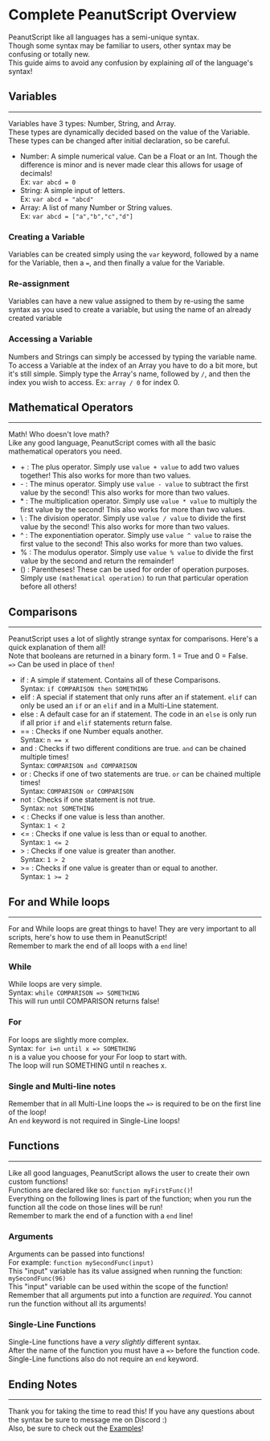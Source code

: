 # Complete PeanutScript Overview
PeanutScript like all languages has a semi-unique syntax.<br>
Though some syntax may be familiar to users, other syntax may be confusing or totally new.<br>
This guide aims to avoid any confusion by explaining *all* of the language's syntax!<br>
## Variables
____
Variables have 3 types: Number, String, and Array.<br>
These types are dynamically decided based on the value of the Variable. These types can be changed after initial declaration, so be careful.<br>
- Number: A simple numerical value. Can be a Float or an Int. Though the difference is minor and is never made clear this allows for usage of decimals!<br>Ex: `var abcd = 0`
- String: A simple input of letters.<br>Ex: `var abcd = "abcd"`
- Array: A list of many Number or String values.<br>Ex: `var abcd = ["a","b","c","d"]`<br>

### Creating a Variable
Variables can be created simply using the `var` keyword, followed by a name for the Variable, then a `=`, and then finally a value for the Variable.<br>
### Re-assignment 
Variables can have a new value assigned to them by re-using the same syntax as you used to create a variable, but using the name of an already created variable<br>
### Accessing a Variable
Numbers and Strings can simply be accessed by typing the variable name.<br>
To access a Variable at the index of an Array you have to do a bit more, but it's still simple. Simply type the Array's name, followed by `/`, and then the index you wish to access. Ex: `array / 0` for index 0.

## Mathematical Operators
___
Math! Who doesn't love math?<br>
Like any good language, PeanutScript comes with all the basic mathematical operators you need.
- \+ : The plus operator. Simply use `value + value` to add two values together! This also works for more than two values.
- \- : The minus operator. Simply use `value - value` to subtract the first value by the second! This also works for more than two values.
- \* : The multiplication operator. Simply use `value * value` to multiply the first value by the second! This also works for more than two values.
- \ : The division operator. Simply use `value / value` to divide the first value by the second! This also works for more than two values.
- ^ : The exponentiation operator. Simply use `value ^ value` to raise the first value to the second! This also works for more than two values.
- % : The modulus operator. Simply use `value % value` to divide the first value by the second and return the remainder!
- () : Parentheses! These can be used for order of operation purposes. Simply use `(mathematical operation)` to run that particular operation before all others!

## Comparisons
____
PeanutScript uses a lot of slightly strange syntax for comparisons. Here's a quick explanation of them all!<br>
Note that booleans are returned in a binary form. 1 = True and 0 = False.<br>
`=>` Can be used in place of `then`!<br>
- if : A simple if statement. Contains all of these Comparisons.<br>Syntax: `if COMPARISON then SOMETHING`
- elif : A special if statement that only runs after an if statement. `elif` can only be used an `if` or an `elif` and in a Multi-Line statement.
- else : A default case for an if statement. The code in an `else` is only run if all prior `if` and `elif` statements return false.
- == : Checks if one Number equals another.<br>Syntax: `n == x`
- and : Checks if two different conditions are true. `and` can be chained multiple times!<br>Syntax: `COMPARISON and COMPARISON`
- or : Checks if one of two statements are true. `or` can be chained multiple times!<br>Syntax: `COMPARISON or COMPARISON`
- not : Checks if one statement is not true.<br>Syntax: `not SOMETHING`
- < : Checks if one value is less than another.<br>Syntax: `1 < 2`
- <= : Checks if one value is less than or equal to another.<br>Syntax: `1 <= 2`
- \> : Checks if one value is greater than another.<br>Syntax: `1 > 2`
- \>= : Checks if one value is greater than or equal to another.<br>Syntax: `1 >= 2`

## For and While loops
____
For and While loops are great things to have! They are very important to all scripts, here's how to use them in PeanutScript!<br>
Remember to mark the end of all loops with a `end` line!

### While
While loops are very simple. <br>
Syntax: `while COMPARISON => SOMETHING` <br>
This will run until COMPARISON returns false! <br>

### For
For loops are slightly more complex. <br>
Syntax: `for i=n until x => SOMETHING`<br>
n is a value you choose for your For loop to start with.<br>
The loop will run SOMETHING until n reaches x.<br>

### Single and Multi-line notes
Remember that in all Multi-Line loops the `=>` is required to be on the first line of the loop!<br>
An `end` keyword is not required in Single-Line loops!

## Functions
____
Like all good languages, PeanutScript allows the user to create their own custom functions!<br>
Functions are declared like so: `function myFirstFunc()`!<br>
Everything on the following lines is part of the function; when you run the function all the code on those lines will be run!<br>
Remember to mark the end of a function with a `end` line! <br>
### Arguments 
Arguments can be passed into functions! <br>
For example: `function mySecondFunc(input)`<br>
This "input" variable has its value assigned when running the function: `mySecondFunc(96)`<br>
This "input" variable can be used within the scope of the function!<br>
Remember that all arguments put into a function are *required*. You cannot run the function without all its arguments!<br>
### Single-Line Functions
Single-Line functions have a *very slightly* different syntax.<br>
After the name of the function you must have a `=>` before the function code.<br>
Single-Line functions also do not require an `end` keyword.<br>

## Ending Notes
____
Thank you for taking the time to read this! If you have any questions about the syntax be sure to message me on Discord :)<br>
Also, be sure to check out the [Examples](EXAMPLES.md)!